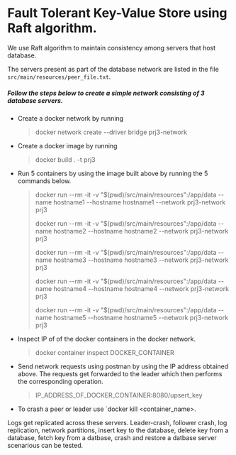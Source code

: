 
# Fault Tolerant Key-Value Store using Raft algorithm.

We use Raft algorithm to maintain consistency among servers that host database.

The servers present as part of the database network are listed in the file `src/main/resources/peer_file.txt`.

##### Follow the steps below to create a simple network consisting of 3 database servers.
- Create a docker network by running
    > docker network create --driver bridge prj3-network  

- Create a docker image by running
   >docker build . -t prj3  

- Run 5 containers by using the image built above by running the 5 commands below.
    >docker run --rm -it -v "$(pwd)/src/main/resources":/app/data --name hostname1 --hostname hostname1 --network prj3-network prj3  
    >
    >docker run --rm -it -v "$(pwd)/src/main/resources":/app/data --name hostname2 --hostname hostname2 --network prj3-network prj3  
    >
    >docker run --rm -it -v "$(pwd)/src/main/resources":/app/data --name hostname3 --hostname hostname3 --network prj3-network prj3    
    >
    >docker run --rm -it -v "$(pwd)/src/main/resources":/app/data --name hostname4 --hostname hostname4 --network prj3-network prj3    
    >
    >docker run --rm -it -v "$(pwd)/src/main/resources":/app/data --name hostname5 --hostname hostname5 --network prj3-network prj3    

-   Inspect IP of of the docker containers in the docker network.
  
    > docker container inspect DOCKER_CONTAINER  

-   Send network requests using postman by using the IP address obtained above. The     requests get forwarded to the leader which then performs the corresponding            operation.
    > IP_ADDRESS_OF_DOCKER_CONTAINER:8080/upsert_key  
    
-   To crash a peer or leader use `docker kill <container_name>.

Logs get replicated across these servers. Leader-crash, follower crash, log replication, network partitions, insert key to the database, delete key from a database, fetch key from a datbase, crash and restore a datbase server scenarious can be tested. 
